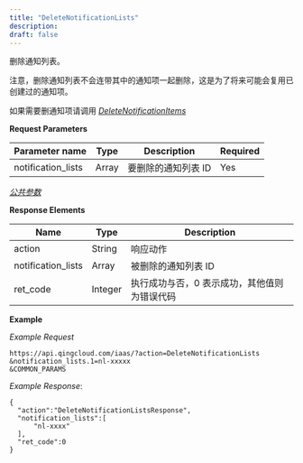 ```yaml
---
title: "DeleteNotificationLists"
description: 
draft: false
---
```




删除通知列表。

注意，删除通知列表不会连带其中的通知项一起删除，这是为了将来可能会复用已创建过的通知项。

如果需要删通知项请调用 [_DeleteNotificationItems_](../delete_notification_items/)

**Request Parameters**

| Parameter name | Type | Description | Required |
| --- | --- | --- | --- |
| notification_lists | Array | 要删除的通知列表 ID | Yes |

[_公共参数_](../../../parameters/)

**Response Elements**

| Name | Type | Description |
| --- | --- | --- |
| action | String | 响应动作 |
| notification_lists | Array | 被删除的通知列表 ID |
| ret_code | Integer | 执行成功与否，0 表示成功，其他值则为错误代码 |

**Example**

_Example Request_

```
https://api.qingcloud.com/iaas/?action=DeleteNotificationLists
&notification_lists.1=nl-xxxxx
&COMMON_PARAMS
```

_Example Response_:

```
{
  "action":"DeleteNotificationListsResponse",
  "notification_lists":[
      "nl-xxxx"
  ],
  "ret_code":0
}
```
